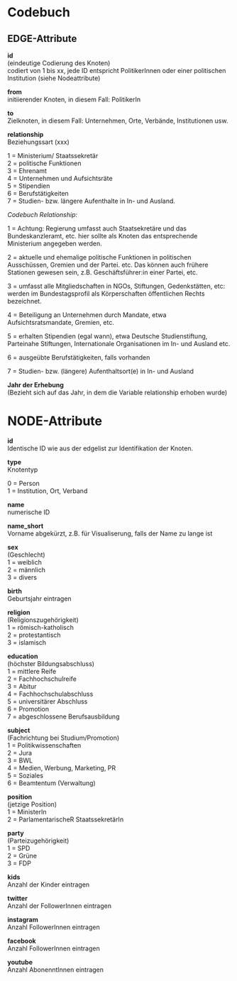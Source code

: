 # Codebuch #

## EDGE-Attribute

**id**  
(eindeutige Codierung des Knoten)   
codiert von 1 bis xx, jede ID entspricht PolitikerInnen oder einer politischen Institution (siehe Nodeattribute)

**from**    
initiierender Knoten, in diesem Fall: PolitikerIn

**to**   
Zielknoten, in diesem Fall: Unternehmen, Orte, Verbände, Institutionen usw.




**relationship**  
Beziehungssart (xxx)

1 = Ministerium/ Staatssekretär    
2 = politische Funktionen     
3 = Ehrenamt		    
4 = Unternehmen und Aufsichtsräte        
5 = Stipendien	            		
6 = Berufstätigkeiten	             
7 = Studien- bzw. längere Aufenthalte in In- und Ausland.




*Codebuch Relationship:*

1 = Achtung: Regierung umfasst auch Staatsekretäre und das Bundeskanzleramt, etc. hier sollte als Knoten das entsprechende Ministerium angegeben werden.       

2 = aktuelle und ehemalige politische Funktionen in politischen Ausschüssen, Gremien und der Partei. etc. Das können auch frühere Stationen gewesen sein, z.B. Geschäftsführer:in einer Partei, etc.

3 = umfasst alle Mitgliedschaften in NGOs, Stiftungen, Gedenkstätten, etc: werden im Bundestagsprofil als Körperschaften öffentlichen Rechts bezeichnet.

4 = Beteiligung an Unternehmen durch Mandate, etwa Aufsichtsratsmandate, Gremien, etc.

5 = erhalten Stipendien (egal wann), etwa Deutsche Studienstiftung, Parteinahe Stiftungen, Internationale Organisationen im In- und Ausland etc.

6 = ausgeübte Berufstätigkeiten, falls vorhanden

7 = Studien- bzw. (längere) Aufenthaltsort(e) in In- und Ausland


**Jahr der Erhebung**    
(Bezieht sich auf das Jahr, in dem die Variable relationship erhoben wurde)





# NODE-Attribute  
  
**id**  
Identische ID wie aus der edgelist zur Identifikation der Knoten. 


**type**   
Knotentyp 

0 = Person   
1 = Institution, Ort, Verband

**name**      
numerische ID

**name_short**     
Vorname abgekürzt, z.B. für Visualiserung, falls der Name zu lange ist

**sex**    
(Geschlecht)   
1 = weiblich  
2 = männlich  
3 = divers

**birth**    
Geburtsjahr eintragen


**religion**   
(Religionszugehörigkeit)      
1 = römisch-katholisch   
2 = protestantisch   
3 = islamisch    



**education**    
(höchster Bildungsabschluss)    
1 = mittlere Reife   
2 = Fachhochschulreife   
3 = Abitur    
4 = Fachhochschulabschluss  
5 = universitärer Abschluss   
6 = Promotion   
7 = abgeschlossene Berufsausbildung    



**subject**   
(Fachrichtung bei Studium/Promotion)   
1 = Politikwissenschaften   
2 = Jura     
3 = BWL    
4 = Medien, Werbung, Marketing, PR  
5 = Soziales     
6 = Beamtentum (Verwaltung)   
   



**position**       
(jetzige Position)   
1 = MinisterIn    
2 = ParlamentarischeR StaatssekretärIn  


**party**     
(Parteizugehörigkeit)   
1 = SPD   
2 = Grüne    
3 = FDP     
    



**kids**     
Anzahl der Kinder eintragen


**twitter**   
Anzahl der FollowerInnen eintragen


**instagram**   
Anzahl FollowerInnen eintragen


**facebook**   
Anzahl FollowerInnen eintragen


**youtube**   
Anzahl AbonenntInnen eintragen


